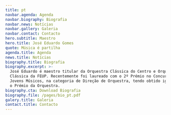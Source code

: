 ```yaml
---
title: pt
navbar.agenda: Agenda
navbar.biography: Biografia
navbar.news: Notícias
navbar.gallery: Galeria
navbar.contact: Contacto
hero.subtitle: Maestro
hero.title: José Eduardo Gomes
quote: Música é partilha
agenda.title: Agenda
news.title: Notícias
biography.title: Biografia
biography.excerpt: >-
  José Eduardo é maestro titular da Orquestra Clássica do Centro e Orquestra
  Clássica da FEUP. Recentemente foi laureado com o 2º Prémio no Concurso Prémio
  Jovens Músicos, na categoria de Direção de Orquestra, tendo obtido igualmente
  o Prémio da Orquestra.
biography.cta: Download Biografia
biography.file: /pages/bio_pt.pdf
galery.title: Galeria
contact.title: Contacto
---
```




